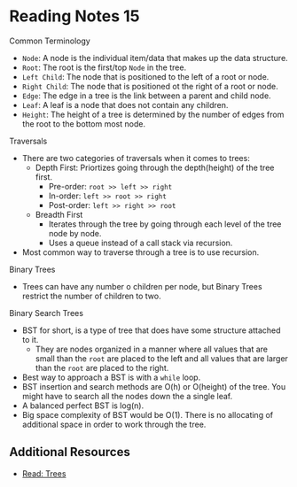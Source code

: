 # Reading Notes 15  

Common Terminology
- `Node`: A node is the individual item/data that makes up the data structure.  
- `Root`: The root is the first/top `Node` in the tree.  
- `Left Child`: The node that is positioned to the left of a root or node.  
- `Right Child`: The node that is positioned ot the right of a root or node.  
- `Edge`: The edge in a tree is the link between a parent and child node.  
- `Leaf`: A leaf is a node that does not contain any children.  
- `Height`: The height of a tree is determined by the number of edges from the root to the bottom most node.  

Traversals  
- There are two categories of traversals when it comes to trees:  
    - Depth First: Priortizes going through the depth(height) of the tree first.  
        - Pre-order: `root >> left >> right`  
        - In-order: `left >> root >> right`  
        - Post-order: `left >> right >> root`  
    - Breadth First  
        - Iterates through the tree by going through each level of the tree node by node.  
        - Uses a queue instead of a call stack via recursion.  
- Most common way to traverse through a tree is to use recursion.  

Binary Trees  
- Trees can have any number o children per node, but Binary Trees restrict the number of children to two.  

Binary Search Trees  
- BST for short, is a type of tree that does have some structure attached to it.  
    - They are nodes organized in a manner where all values that are small than the `root` are placed to the left and all values that are larger than the `root` are placed to the right.  
- Best way to approach a BST is with a `while` loop.  
- BST insertion and search methods are O(h) or O(height) of the tree. You might have to search all the nodes down the a single leaf.  
- A balanced perfect BST is log(n).  
- Big space complexity of BST would be O(1). There is no allocating of additional space in order to work through the tree.  


## Additional Resources  
* [Read: Trees](https://codefellows.github.io/common_curriculum/data_structures_and_algorithms/Code_401/class-15/resources/Trees.html)  